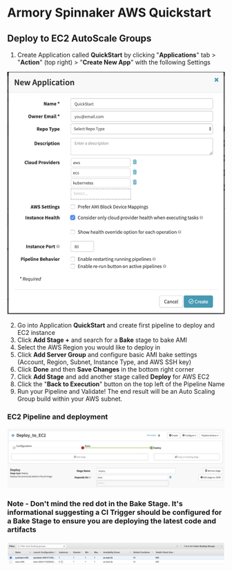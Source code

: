 # Armory Spinnaker AWS Quickstart 
## Deploy to EC2 AutoScale Groups

1. Create Application called **QuickStart** by clicking "**Applications**" tab > "**Action**" (top right) > "**Create New App**" with the following Settings

![No CREATE Permission](/New-App.png)
  
2. Go into Application **QuickStart** and create first pipeline to deploy and EC2 instance
3. Click **Add Stage +** and search for a **Bake** stage to bake AMI
4. Select the AWS Region you would like to deploy in
5. Click **Add Server Group** and configure basic AMI bake settings (Account, Region, Subnet, Instance Type, and AWS SSH key)
6. Click **Done** and then **Save Changes** in the bottom right corner
7. Click **Add Stage** and add another stage called **Deploy** for AWS EC2
8. Click the "**Back to Execution**" button on the top left of the Pipeline Name
9. Run your Pipeline and Validate!  The end result will be an Auto Scaling Group build within your AWS subnet.

### EC2 Pipeline and deployment

![No CREATE Permission](/Deploy-to-EC2.png)

### Note - Don't mind the red dot in the Bake Stage.  It's informational suggesting a CI Trigger should be configured for a Bake Stage to ensure you are deploying the latest code and artifacts

![No CREATE Permission](/AutoScale-Group.png)

